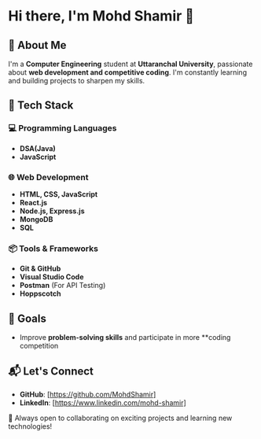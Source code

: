 # Hi there, I'm Mohd Shamir 👋

## 🚀 About Me
I'm a **Computer Engineering** student at **Uttaranchal University**, passionate about **web development and competitive coding**. I'm constantly learning and building projects to sharpen my skills.

## 🔧 Tech Stack
### 💻 Programming Languages
- **DSA(Java)** 
- **JavaScript**

### 🌐 Web Development
- **HTML, CSS, JavaScript**
- **React.js** 
- **Node.js, Express.js**
- **MongoDB**
- **SQL**

### 📦 Tools & Frameworks
- **Git & GitHub**
- **Visual Studio Code**
- **Postman** (For API Testing)
- **Hoppscotch**

## 🎯 Goals
- Improve **problem-solving skills** and participate in more **coding competition

## 📬 Let's Connect
- **GitHub**: [https://github.com/MohdShamir]
- **LinkedIn**: [https://www.linkedin.com/mohd-shamir]

🚀 Always open to collaborating on exciting projects and learning new technologies!
